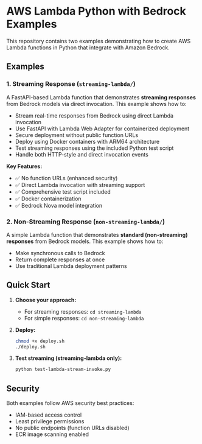 # AWS Lambda Python with Bedrock Examples

This repository contains two examples demonstrating how to create AWS Lambda functions in Python that integrate with Amazon Bedrock.

## Examples

### 1. Streaming Response (`streaming-lambda/`)

A FastAPI-based Lambda function that demonstrates **streaming responses** from Bedrock models via direct invocation. This example shows how to:

- Stream real-time responses from Bedrock using direct Lambda invocation
- Use FastAPI with Lambda Web Adapter for containerized deployment
- Secure deployment without public function URLs
- Deploy using Docker containers with ARM64 architecture
- Test streaming responses using the included Python test script
- Handle both HTTP-style and direct invocation events

**Key Features:**

- ✅ No function URLs (enhanced security)
- ✅ Direct Lambda invocation with streaming support
- ✅ Comprehensive test script included
- ✅ Docker containerization
- ✅ Bedrock Nova model integration

### 2. Non-Streaming Response (`non-streaming-lambda/`)

A simple Lambda function that demonstrates **standard (non-streaming) responses** from Bedrock models. This example shows how to:

- Make synchronous calls to Bedrock
- Return complete responses at once
- Use traditional Lambda deployment patterns

## Quick Start

1. **Choose your approach:**

   - For streaming responses: `cd streaming-lambda`
   - For simple responses: `cd non-streaming-lambda`

2. **Deploy:**

   ```bash
   chmod +x deploy.sh
   ./deploy.sh
   ```

3. **Test streaming (streaming-lambda only):**
   ```bash
   python test-lambda-stream-invoke.py
   ```

## Security

Both examples follow AWS security best practices:

- IAM-based access control
- Least privilege permissions
- No public endpoints (function URLs disabled)
- ECR image scanning enabled
